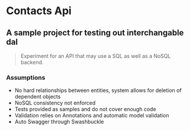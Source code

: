 # Contacts Api

## A sample project for testing out interchangable dal

> Experiment for an API that may use a SQL as well as a NoSQL backend. 

### Assumptions
- No hard relationships between entities, system allows for deletion of dependent objects
- NoSQL consistency not enforced
- Tests provided as samples and do not cover enough code
- Validation relies on Annotations and automatic model validation
- Auto Swagger through Swashbuckle

